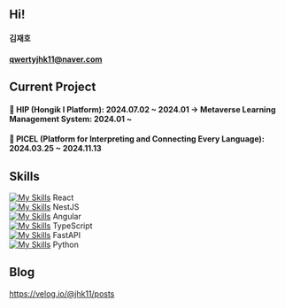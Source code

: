 ## Hi!
#### 김재호
#### qwertyjhk11@naver.com


## Current Project
#### 🔭 HIP (Hongik I Platform): 2024.07.02 ~ 2024.01 → Metaverse Learning Management System: 2024.01 ~  
#### 🔭 PICEL (Platform for Interpreting and Connecting Every Language): 2024.03.25 ~ 2024.11.13  

## Skills
[![My Skills](https://skillicons.dev/icons?i=react)]() React <br>
[![My Skills](https://skillicons.dev/icons?i=nestjs)]() NestJS <br>
[![My Skills](https://skillicons.dev/icons?i=angular)]() Angular <br>
[![My Skills](https://skillicons.dev/icons?i=typescript)]() TypeScript <br>
[![My Skills](https://skillicons.dev/icons?i=fastapi)]() FastAPI <br>
[![My Skills](https://skillicons.dev/icons?i=python)]() Python <br>

## Blog
https://velog.io/@jhk11/posts
<!--
**rlawogh1005/rlawogh1005** is a ✨ _special_ ✨ repository because its `README.md` (this file) appears on your GitHub profile.

Here are some ideas to get you started:

- 🔭 I’m currently working on ...
- 🌱 I’m currently learning ...
- 👯 I’m looking to collaborate on ...
- 🤔 I’m looking for help with ...
- 💬 Ask me about ...
- 📫 How to reach me: ...
- 😄 Pronouns: ...
- ⚡ Fun fact: ...
-->


